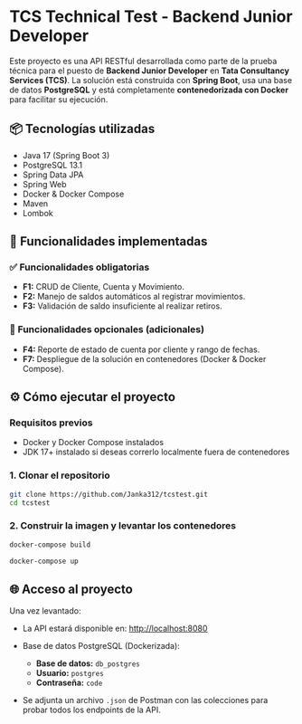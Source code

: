 # TCS Technical Test - Backend Junior Developer

Este proyecto es una API RESTful desarrollada como parte de la prueba técnica para el puesto de **Backend Junior Developer** en **Tata Consultancy Services (TCS)**. La solución está construida con **Spring Boot**, usa una base de datos **PostgreSQL** y está completamente **contenedorizada con Docker** para facilitar su ejecución.

## 📦 Tecnologías utilizadas

- Java 17 (Spring Boot 3)
- PostgreSQL 13.1
- Spring Data JPA
- Spring Web
- Docker & Docker Compose
- Maven
- Lombok

## 🚀 Funcionalidades implementadas

### ✅ Funcionalidades obligatorias

- **F1:** CRUD de Cliente, Cuenta y Movimiento.
- **F2:** Manejo de saldos automáticos al registrar movimientos.
- **F3:** Validación de saldo insuficiente al realizar retiros.

### 🌟 Funcionalidades opcionales (adicionales)

- **F4:** Reporte de estado de cuenta por cliente y rango de fechas.
- **F7:** Despliegue de la solución en contenedores (Docker & Docker Compose).



## ⚙️ Cómo ejecutar el proyecto

### Requisitos previos

- Docker y Docker Compose instalados
- JDK 17+ instalado si deseas correrlo localmente fuera de contenedores

### 1. Clonar el repositorio

```bash
git clone https://github.com/Janka312/tcstest.git
cd tcstest
```

### 2. Construir la imagen y levantar los contenedores

```bash
docker-compose build
```
```bash
docker-compose up
```

## 🌐 Acceso al proyecto

Una vez levantado:

- La API estará disponible en: [http://localhost:8080](http://localhost:8080)

- Base de datos PostgreSQL (Dockerizada):
    - **Base de datos:** `db_postgres`
    - **Usuario:** `postgres`
    - **Contraseña:** `code`

- Se adjunta un archivo `.json` de Postman con las colecciones para probar todos los endpoints de la API.